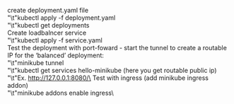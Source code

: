 create deployment.yaml file\
    "\t"kubectl apply -f deployment.yaml\
    "\t"kubectl get deployments\
Create loadbalncer service\
    "\t"kubectl apply -f service.yaml\
Test the deployment with port-foward - start the tunnel to create a routable IP for the ‘balanced’ deployment:\
    "\t"minikube tunnel\
    "\t"kubectl get services hello-minikube (here you get routable public ip)\
    "\t"Ex. http://127.0.0.1:8080/\
Test with ingress (add minikube ingress addon)\
    "\t"minikube addons enable ingress\


